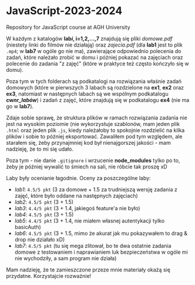 # JavaScript-2023-2024
Repository for JavaScript course at AGH University

W każdym z katalogów **lab*i*, i=1,2,...,7** znajdują się pliki *domowe.pdf* (niestety linki do filmów nie działają) oraz *zajecia.pdf* (dla **lab1** jest to plik `.mp4`; w **lab7** w ogóle go nie ma), zawierające odpowiednio polecenia do zadań, które należało zrobić w domu i póżniej pokazać na zajęciach oraz polecenie do zadania "z zajęć" (które w praktyce też często kończyło się w domu).

Poza tym w tych folderach są podkatalogi na rozwiązania właśnie zadań domowych (które w pierwszych 3 labach są rozdzielone na **ex1**, **ex2** oraz **ex3**, natomiast w następnych labach są we wspólnym podkatalogu **cw*nr_labów***) i zadań z zajęć, które znajdują się w podkatalogu **ex4** (nie ma go w **lab7**).

Zdaje sobie sprawę, że struktura plików w ramach rozwiązania zadania nie jest na wysokim poziomie (nie wykorzystuje szablonów, mam jeden plik `.html` oraz jeden plik `.js`, kiedy należałoby to spokojnie rozdzielić na kilka plików i sobie to później eksportować.
Zawaliłem pod tym względem, ale starałem się, żeby przynajmniej kod był nienajgorszej jakości - mam nadzieję, że to mi się udało.

Poza tym - nie danie `.gitignore` i wrzucenie **node_modules** tylko po to, żeby je później wywalić to śmiech na sali, nie róbcie tak proszę xD

Laby były ocenianie łagodnie. Oceny za poszczególne laby:
- *lab1*: `4.5/5 pkt` (3 za domowe + 1.5 za trudniejszą wersję zadania z zajęć, które było oddane na następnych zajęciach)
- *lab2*: `4.5/5 pkt` (3 + 1.5)
- *lab3*: `4.4/5 pkt` (3 + 1.4, jakiegoś feature'a nie było)
- *lab4*: `4.5/5 pkt` (3 + 1.5)
- *lab5*: `4.4/5 pkt` (3 + 1.4, nie miałem własnej autentykacji tylko basicAuth)
- *lab6*: `4.5/5 pkt` (3 + 1.5, mimo że akurat jak mu pokazywałem to drag & drop nie działało xD)
- *lab7*: `4.5/5 pkt` (tu się mega zlitował, bo te dwa ostatnie zadania domowe z testowaniem i naprawianiem luk bezpieczeństwa w ogóle mi nie wychodziły, a sam program nie działa)

Mam nadzieję, że te zamieszczone przeze mnie materiały okażą się przydatne. Korzystajcie rozważnie!